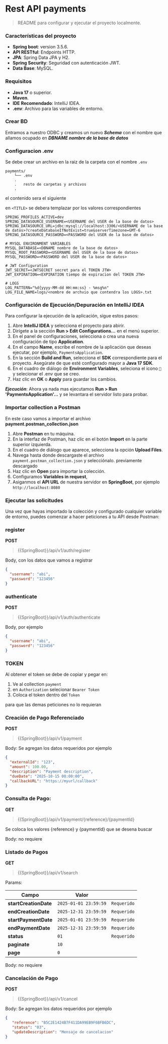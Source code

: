 # Rest API payments

> README para configurar y ejecutar el proyecto localmente.

### Características del proyecto

- **Spring boot**: version 3.5.6.
- **API RESTful**: Endpoints HTTP.
- **JPA**: Spring Data JPA y H2.
- **Spring Security**: Seguridad con autenticación JWT.
- **Data Base**: MySQL.

### Requisitos

- **Java 17** o superior.
- **Maven**.
- **IDE Recomendado**: IntelliJ IDEA.
- **.env**: Archivo para las variables de entorno.

### Crear BD

Entramos a nuestro ODBC y creamos un nuevo ***Schema*** con el nombre que allamos ocupado en
***DBNAME nombre de la base de datos***

### Configuracion .env

Se debe crear un archivo en la raiz de la carpeta
con el nombre `.env`

```
payments/
    └── .env
    .
    .   resto de carpetas y archivos
    .
```

el contenido sera el siguiente

en `<TITLE>` se debera templazar por los valores correspondientes

```
SPRING_PROFILES_ACTIVE=dev
SPRING_DATASOURCE_USERNAME=<USERNAME del USER de la base de datos>
SPRING_DATASOURCE_URL=jdbc:mysql://localhost:3306/<USERNAME de la base de datos>?createDatabaseIfNotExist=true&serverTimezone=GMT-6
SPRING_DATASOURCE_PASSWORD=<PASSWORD del USER de la base de datos>

# MYSQL ENVIRONMENT VARIABLES
MYSQL_DATABASE=<DBNAME nombre de la base de datos>
MYSQL_ROOT_PASSWORD=<USERNAME del USER de la base de datos>
MYSQL_PASSWORD=<PASSWORD del USER de la base de datos>

# JWT Configuration
JWT_SECRET=<JWTSECRET secret para el TOKEN JTW>
JWT_EXPIRATION=<EXPIRATION tiempo de expiracion del TOKEN JTW>

# LOGS
LOG_PATTERN="%d{yyyy-MM-dd HH:mm:ss} - %msg%n"
LOG_FILE_NAME=logs/<nombre de archvio que contendra los LOGS>.txt
```

### Configuración de Ejecución/Depuración en IntelliJ IDEA

Para configurar la ejecución de la aplicación, sigue estos pasos:

1. Abre **IntelliJ IDEA** y selecciona el proyecto para abirir.
2. Dirígete a la sección **Run > Edit Configurations...** en el menú superior.
3. En el panel de configuraciones, selecciona o crea una nueva configuración de tipo **Application**.
4. En el campo **Name**, escribe el nombre de la aplicación que deseas ejecutar, por ejemplo, `PaymentsApplication`.
5. En la sección **Build and Run**, selecciona el **SDK** correspondiente para el proyecto. Asegúrate de que esté
   configurado mayor a **Java 17 SDK**.
6. En el cuadro de diálogo de **Environment Variables**, seleciona el icono `📁` y selecionar el .env que se creo.
7. Haz clic en **OK** o **Apply** para guardar los cambios.

***Ejecución***: Ahora ya nada mas ejecutamos **Run > Run 'PaymentsApplication'...** y se levantara el servidor listo
para probar.

### Importar collection a Postman

En este caso vamos a importar el archivo **payment.postman_collection.json**

1. Abre **Postman** en tu máquina.
2. En la interfaz de Postman, haz clic en el botón **Import** en la parte superior izquierda.
3. En el cuadro de diálogo que aparece, selecciona la opción **Upload Files**.
4. Navega hasta donde descargaste el archivo `payment.postman_collection.json` y selecciónalo. previamente descargado
5. Haz clic en **Open** para importar la colección.
6. Configuramos **Variables in request**,
7. Asiganmos el **API URL** de nuestra servidor en **SpringBoot**, por ejemplo `http://localhost:8080`

### Ejecutar las solicitudes

Una vez que hayas importado la colección y configurado cualquier variable de entorno, puedes comenzar a hacer peticiones
a tu API desde Postman:


### register

**POST**
> {{SpringBoot}}/api/v1/auth/register

Body, con los datos que vamos a registrar

```json
{
  "username": "abi",
  "password": "123456"
}
```

### authenticate

**POST**
> {{SpringBoot}}/api/v1/auth/authenticate

Body, por ejemplo

```json
{
  "username": "abi",
  "password": "123456"
}
```

### TOKEN
Al obtener el token se debe de copiar y pegar en:

1. Ve al collection `payment`
2. en `Authorization` selecionar `Bearer Token` 
3. Coloca el token dentro del `Token`

para que las demas peticiones no lo requieran


### Creación de Pago Referenciado

**POST**
> {{SpringBoot}}/api/v1/payment

Body: Se agregan los datos requeridos por ejemplo

```json
{
  "externalId": "123",
  "amount": 100.00,
  "description": "Payment description",
  "dueDate": "2025-10-15 00:00:00",
  "callbackURL": "https://myurl/callback"
}
```

### Consulta de Pago:

**GET**
> {{SpringBoot}}/api/v1/payment/{reference}/{paymentId}

Se coloca los valores {reference} y {paymentId} que se desena buscar

Body: no requiere

### Listado de Pagos

**GET**
> {{SpringBoot}}/api/v1/search

Params:

| **Campo**             | **Valor**             |             |
|-----------------------|-----------------------|-------------|
| **startCreationDate** | `2025-01-01 23:59:59` | `Requerido` |
| **endCreationDate**   | `2025-12-31 23:59:59` | `Requerido` |
| **startPaymentDate**  | `2025-01-01 23:59:59` | `Requerido` |
| **endPaymentDate**    | `2025-12-31 23:59:59` | `Requerido` |
| **status**            | `01`                  | `Requerido` |
| **paginate**          | `10`                  |             |
| **page**              | `0`                   |             |

Body: no requiere


### Cancelación de Pago

**POST**
> {{SpringBoot}}/api/v1/cancel

Body: Se agregan los datos requeridos por ejemplo

```json
{
   "reference": "B5C2E1424B7F411DA99EB9F6BFB6DC",
   "status": "03",
   "updateDescription": "Mensaje de cancelacion"
}
```